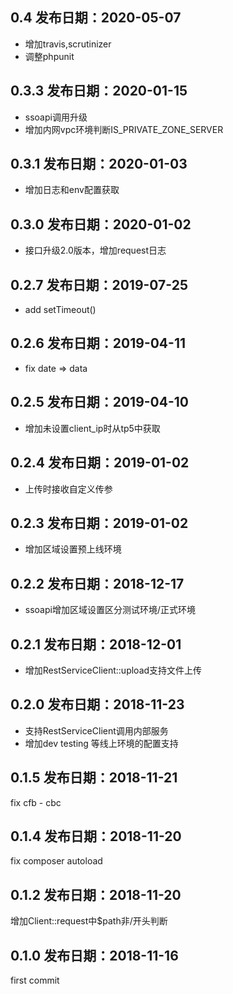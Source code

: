 0.4 发布日期：2020-05-07
----
* 增加travis,scrutinizer
* 调整phpunit

0.3.3 发布日期：2020-01-15
----
* ssoapi调用升级
* 增加内网vpc环境判断IS_PRIVATE_ZONE_SERVER

0.3.1 发布日期：2020-01-03
----
* 增加日志和env配置获取

0.3.0 发布日期：2020-01-02
----
* 接口升级2.0版本，增加request日志

0.2.7 发布日期：2019-07-25
----
* add setTimeout()

0.2.6 发布日期：2019-04-11
----
* fix date => data

0.2.5 发布日期：2019-04-10
----
* 增加未设置client_ip时从tp5中获取

0.2.4 发布日期：2019-01-02
----
* 上传时接收自定义传参

0.2.3 发布日期：2019-01-02
----
* 增加区域设置预上线环境

0.2.2 发布日期：2018-12-17
----
* ssoapi增加区域设置区分测试环境/正式环境

0.2.1 发布日期：2018-12-01
----
* 增加RestServiceClient::upload支持文件上传

0.2.0 发布日期：2018-11-23
----
* 支持RestServiceClient调用内部服务
* 增加dev  testing  等线上环境的配置支持

0.1.5 发布日期：2018-11-21
----
fix cfb - cbc

0.1.4 发布日期：2018-11-20
----
fix composer autoload

0.1.2 发布日期：2018-11-20
----
增加Client::request中$path非/开头判断

0.1.0 发布日期：2018-11-16
----
first commit
